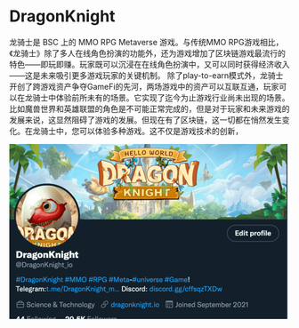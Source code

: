 # DragonKnight

龙骑士是 BSC 上的 MMO RPG Metaverse 游戏。与传统MMO RPG游戏相比，《龙骑士》除了多人在线角色扮演的功能外，还为游戏增加了区块链游戏最流行的特色——即玩即赚。玩家既可以沉浸在在线角色扮演中，又可以同时获得经济收入——这是未来吸引更多游戏玩家的关键机制。
除了play-to-earn模式外，龙骑士开创了跨游戏资产争夺GameFi的先河，两场游戏中的资产可以互联互通，玩家可以在龙骑士中体验前所未有的场景。它实现了迄今为止游戏行业尚未出现的场景。比如魔兽世界和英雄联盟的角色是不可能正常完成的，但是对于玩家和未来游戏的发展来说，这显然阻碍了游戏的发展。但现在有了区块链，这一切都在悄然发生变化。在龙骑士中，您可以体验多种游戏。这不仅是游戏技术的创新，

![dragonknight-dapp-games-bsc-image1-500x315_b21f33f3081a02335ad03f6a82fc1d79](dragonknight-dapp-games-bsc-image1-500x315_b21f33f3081a02335ad03f6a82fc1d79.png)
